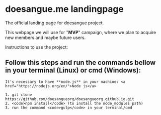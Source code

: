 # doesangue.me landingpage

The official landing page for doesangue project.

This webpage we will use for "**MVP**" campaign, where we plan to acquire new members and maybe future users.

Instructions to use the project:

## Follow this steps and run the commands bellow in your terminal (Linux) or cmd (Windows): ##

	It's necessary to have **node.js** in your machine: <a href="https://nodejs.org/en/">Node js</a>
	
	1. git clone https://github.com/doesangueorg/doesangueorg.github.io.git
	2. <code>npm install</code> (to install the node_modules path)
	3. run the command <code>gulp</code> in your terminal/cmd

